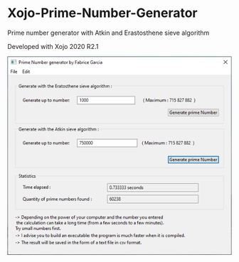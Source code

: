 # Xojo-Prime-Number-Generator
 Prime number generator with Atkin and Erastosthene sieve algorithm
 
 Developed with Xojo 2020 R2.1
 
 <p align="center">
  <img src="https://github.com/Fab2bprog/Xojo-Prime-Number-Generator/blob/main/screenshoot/screenshoot.png" width="650" title="Exemple chsarp screenshot 1">
 </p>
